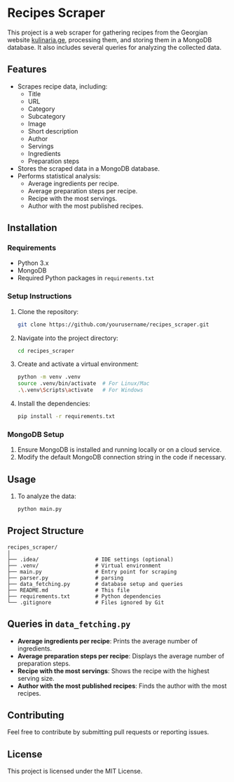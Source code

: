 # Recipes Scraper

This project is a web scraper for gathering recipes from the Georgian website [kulinaria.ge](https://kulinaria.ge), processing them, and storing them in a MongoDB database. It also includes several queries for analyzing the collected data.

## Features
- Scrapes recipe data, including:
  - Title
  - URL
  - Category
  - Subcategory
  - Image
  - Short description
  - Author
  - Servings
  - Ingredients
  - Preparation steps
- Stores the scraped data in a MongoDB database.
- Performs statistical analysis:
  - Average ingredients per recipe.
  - Average preparation steps per recipe.
  - Recipe with the most servings.
  - Author with the most published recipes.

## Installation

### Requirements
- Python 3.x
- MongoDB
- Required Python packages in `requirements.txt`

### Setup Instructions
1. Clone the repository:
    ```bash
    git clone https://github.com/yourusername/recipes_scraper.git
    ```
2. Navigate into the project directory:
    ```bash
    cd recipes_scraper
    ```
3. Create and activate a virtual environment:
    ```bash
    python -m venv .venv
    source .venv/bin/activate  # For Linux/Mac
    .\.venv\Scripts\activate   # For Windows
    ```
4. Install the dependencies:
    ```bash
    pip install -r requirements.txt
    ```

### MongoDB Setup
1. Ensure MongoDB is installed and running locally or on a cloud service.
2. Modify the default MongoDB connection string in the code if necessary.

## Usage

1. To analyze the data:
    ```bash
    python main.py
    ```

## Project Structure

```
recipes_scraper/
│
├── .idea/                  # IDE settings (optional)
├── .venv/                  # Virtual environment
├── main.py                 # Entry point for scraping
├── parser.py               # parsing
├── data_fetching.py        # database setup and queries
├── README.md               # This file
├── requirements.txt        # Python dependencies
└── .gitignore              # Files ignored by Git
```

## Queries in `data_fetching.py`

- **Average ingredients per recipe**: Prints the average number of ingredients.
- **Average preparation steps per recipe**: Displays the average number of preparation steps.
- **Recipe with the most servings**: Shows the recipe with the highest serving size.
- **Author with the most published recipes**: Finds the author with the most recipes.

## Contributing
Feel free to contribute by submitting pull requests or reporting issues.

## License
This project is licensed under the MIT License.
